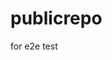 # publicrepo
for e2e test
















































































































































































































































































































































































































































































































































































































































































































































































































































































































































































































































































































































































































































































































































































































































































































































































































































































































































































































































































































































































































































































































































































































































































































































































































































































































































































































































































































































































































































































































































































































































































































































































































































































































































































































































































































































































































































































































































































































































































































































































































































































































































































































































































































































































































































































































































































































































































































































































































